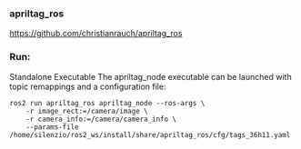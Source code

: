 
### apriltag_ros

https://github.com/christianrauch/apriltag_ros


### Run:

Standalone Executable
The apriltag_node executable can be launched with topic remappings and a configuration file:

```
ros2 run apriltag_ros apriltag_node --ros-args \
    -r image_rect:=/camera/image \
    -r camera_info:=/camera/camera_info \
    --params-file /home/silenzio/ros2_ws/install/share/apriltag_ros/cfg/tags_36h11.yaml
```
